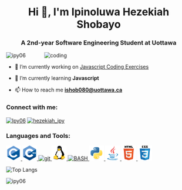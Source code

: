 <h1 align="center">Hi 👋, I'm Ipinoluwa Hezekiah Shobayo</h1>
<h3 align="center">A 2nd-year Software Engineering Student at Uottawa</h3>


<!--<img align = "right" alt = "coding" width = "400" src="https://i.ibb.co/dQ3rmS9/text.gif">-->
<img align = "right" alt = "coding" width = "400" src="https://i.pinimg.com/originals/06/60/ef/0660efe82fa3da42ed56eef013171835.gif">
<p align="left"> <img src="https://komarev.com/ghpvc/?username=ipy060&label=Profile%26views&color=0e75b6&style=flat" alt="ipy06" /> </p>

- 🔭 I’m currently working on [Javascript Coding Exercises](https://github.com/ipy06/javascriptCodingExercises/tree/main)

- 🌱 I’m currently learning **Javascript**

- 📫 How to reach me **ishob080@uottawa.ca**

<h3 align="left">Connect with me:</h3>
<p align="left">
<!-- <a href="https://twitter.com/Ipy06" target="blank"><img align="center" src="https://raw.githubusercontent.com/rahuldkjain/github-profile-readme-generator/master/src/images/icons/Social/twitter.svg" alt="Ipy06" height="30" width="40" /></a> -->
<a href="https://linkedin.com/in/hezekiah-shobayo" target="blank"><img align="center" src="https://raw.githubusercontent.com/rahuldkjain/github-profile-readme-generator/master/src/images/icons/Social/linked-in-alt.svg" alt="Ipy06" height="30" width="40" /></a>
<a href="https://www.instagram.com/hezekiah_ipy/" target="blank"><img align="center" src="https://raw.githubusercontent.com/rahuldkjain/github-profile-readme-generator/master/src/images/icons/Social/instagram.svg" alt="hezekiah_ipy" height="30" width="40" /></a>
</p>

<h3 align="left">Languages and Tools:</h3>
<p align="left"> 
  <a href="https://www.cprogramming.com/" target="_blank" rel="noreferrer"> <img src="https://raw.githubusercontent.com/devicons/devicon/master/icons/c/c-original.svg" alt="c" width="40" height="40"/> </a> 
  <a href="https://www.w3schools.com/cpp/" target="_blank" rel="noreferrer"> <img src="https://raw.githubusercontent.com/devicons/devicon/master/icons/cplusplus/cplusplus-original.svg" alt="c++" width="40" height="40"/> </a> 
  <a href="https://git-scm.com/" target="_blank" rel="noreferrer"> <img src="https://www.vectorlogo.zone/logos/git-scm/git-scm-icon.svg" alt="git" width="40" height="40"/> </a> 
  <a href="https://www.linux.org/" target="_blank" rel="noreferrer"> <img src="https://raw.githubusercontent.com/devicons/devicon/master/icons/linux/linux-original.svg" alt="linux" width="40" height="40"/> </a> 
  <a href="https://www.gnu.org/software/bash/" target="_blank" rel="noreferrer"> <img src="https://www.vectorlogo.zone/logos/gnu_bash/gnu_bash-icon.svg" alt="BASH" width="40" height="40"/> </a>
  <a href="https://www.python.org" target="_blank" rel="noreferrer"> <img src="https://raw.githubusercontent.com/devicons/devicon/master/icons/python/python-original.svg" alt="python" width="40" height="40"/> </a> 
  <a href="https://www.java.com" target="_blank" rel="noreferrer"> <img src="https://raw.githubusercontent.com/devicons/devicon/master/icons/java/java-original.svg" alt="java" width="40" height="40"/> </a> 
  <a href="https://www.w3.org/html/" target="_blank" rel="noreferrer"> <img src="https://raw.githubusercontent.com/devicons/devicon/master/icons/html5/html5-original-wordmark.svg" alt="html5" width="40" height="40"/> </a> 
  <a href="https://www.w3schools.com/css/" target="_blank" rel="noreferrer"> <img src="https://raw.githubusercontent.com/devicons/devicon/master/icons/css3/css3-original-wordmark.svg" alt="css3" width="40" height="40"/> </a> </p>

![Top Langs](https://github-readme-stats.vercel.app/api/top-langs/?username=ipy06&theme=transparent&hide_progress=false&layout=compact&langs_count=4)

<p>&nbsp;<img align="left" src="https://github-readme-stats.vercel.app/api?username=ipy06&show_icons=true&locale=en&theme=transparent" alt="ipy06" /></p>
